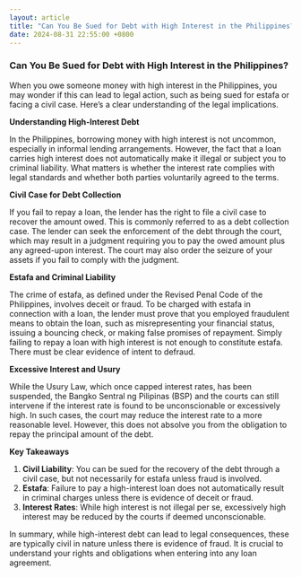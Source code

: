 ```yaml
---
layout: article
title: "Can You Be Sued for Debt with High Interest in the Philippines?"
date: 2024-08-31 22:55:00 +0800
---
```

<h3>Can You Be Sued for Debt with High Interest in the Philippines?</h3>

<p>When you owe someone money with high interest in the Philippines, you may wonder if this can lead to legal action, such as being sued for estafa or facing a civil case. Here’s a clear understanding of the legal implications.</p>

<p><strong>Understanding High-Interest Debt</strong></p>

<p>In the Philippines, borrowing money with high interest is not uncommon, especially in informal lending arrangements. However, the fact that a loan carries high interest does not automatically make it illegal or subject you to criminal liability. What matters is whether the interest rate complies with legal standards and whether both parties voluntarily agreed to the terms.</p>

<p><strong>Civil Case for Debt Collection</strong></p>

<p>If you fail to repay a loan, the lender has the right to file a civil case to recover the amount owed. This is commonly referred to as a debt collection case. The lender can seek the enforcement of the debt through the court, which may result in a judgment requiring you to pay the owed amount plus any agreed-upon interest. The court may also order the seizure of your assets if you fail to comply with the judgment.</p>

<p><strong>Estafa and Criminal Liability</strong></p>

<p>The crime of estafa, as defined under the Revised Penal Code of the Philippines, involves deceit or fraud. To be charged with estafa in connection with a loan, the lender must prove that you employed fraudulent means to obtain the loan, such as misrepresenting your financial status, issuing a bouncing check, or making false promises of repayment. Simply failing to repay a loan with high interest is not enough to constitute estafa. There must be clear evidence of intent to defraud.</p>

<p><strong>Excessive Interest and Usury</strong></p>

<p>While the Usury Law, which once capped interest rates, has been suspended, the Bangko Sentral ng Pilipinas (BSP) and the courts can still intervene if the interest rate is found to be unconscionable or excessively high. In such cases, the court may reduce the interest rate to a more reasonable level. However, this does not absolve you from the obligation to repay the principal amount of the debt.</p>

<p><strong>Key Takeaways</strong></p>

<ol>
<li><strong>Civil Liability</strong>: You can be sued for the recovery of the debt through a civil case, but not necessarily for estafa unless fraud is involved.</li>
<li><strong>Estafa</strong>: Failure to pay a high-interest loan does not automatically result in criminal charges unless there is evidence of deceit or fraud.</li>
<li><strong>Interest Rates</strong>: While high interest is not illegal per se, excessively high interest may be reduced by the courts if deemed unconscionable.</li>
</ol>

<p>In summary, while high-interest debt can lead to legal consequences, these are typically civil in nature unless there is evidence of fraud. It is crucial to understand your rights and obligations when entering into any loan agreement.</p>
